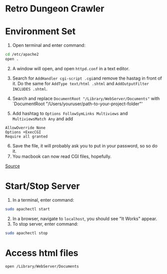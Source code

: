 # Retro Dungeon Crawler

# Environment Set

1. Open  terminal and enter command:
```sh
cd /etc/apache2
open .
```
2. A window will open, and open `httpd.conf` in a text editor.
3. Search for `AddHandler cgi-script .cgi`and remove the hastag in front of it. Do the same for `AddType text/html .shtml` and `AddOutputFilter INCLUDES .shtml`.
4. Search and replace `DocumentRoot "/Library/WebServer/Documents"` with `DocumentRoot "/Users/youruser/path-to-your-project-folder"'

5. Add hashtag to `Options FollowSymLinks Multiviews` and `MultiviewsMatch Any` and add 
```
AllowOverride None 
Options +ExecCGI
Require all granted
```
6. Save the file, it will probably ask you to put in your password, so so do it.
7. You macbook can now read CGI files, hopefully.

[Source](http://www.cgi101.com/book/connect/mac.html)

# Start/Stop Server
1. In a terminal, enter command:
```sh
sudo apachectl start
```
2. In a browser, navigate to `localhost`, you should see "It Works" appear.
3. To stop server, enter command:
```sh
sudo apachectl stop
```


# Access html files
```sh
open /Library/WebServer/Documents
```